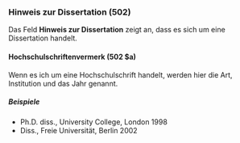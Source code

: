 ### Hinweis zur Dissertation (502)

Das Feld **Hinweis zur Dissertation** zeigt an, dass es sich um eine Dissertation handelt.

#### Hochschulschriftenvermerk (502 $a)

Wenn es ich um eine Hochschulschrift handelt, werden hier die Art, Institution und das Jahr genannt.

##### Beispiele

- Ph.D. diss., University College, London 1998
- Diss., Freie Universität, Berlin 2002
